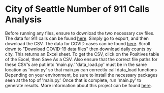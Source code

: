# City of Seattle Number of 911 Calls Analysis
Before running any files, ensure to download the two necessary csv files.
The data for 911 calls can be found [here](https://data.seattle.gov/Public-Safety/Total-number-of-Fire-911-calls-per-day/umiy-nixb).
Simply go to export, and then download the CSV.
The data for COVID cases can be found [here](https://kingcounty.gov/depts/health/covid-19/data/summary-dashboard.aspx).
Scroll down to "Download COVID-19 data files" then download daily counts by city. This returns an Excel sheet.
To get the CSV, click on the Positives table of the Excel, then Save As a CSV.
Also ensure that the correct file paths for these CSV's are put into 'main.py.'
'data_load.py' must be in the same location as 'main.py' so that main.py can correctly call data_load functions
Depending on your environment, be sure to install the necessary packages seen at the top of 'main.py.'
Once that is complete, run 'main.py' to generate results.
More information about this project can be found [here](https://carlos-alvarez01.web.app/Coding/Seattle%20911%20Call%20Analysis/index.html).
